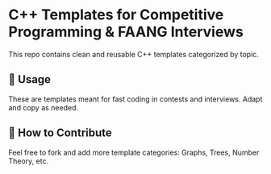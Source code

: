 # C++ Templates for Competitive Programming & FAANG Interviews

This repo contains clean and reusable C++ templates categorized by topic.

## 📌 Usage

These are templates meant for fast coding in contests and interviews. Adapt and copy as needed.

## 🚀 How to Contribute

Feel free to fork and add more template categories: Graphs, Trees, Number Theory, etc.
